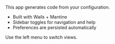 This app generates code from your configuration.

- Built with Wails + Mantine
- Sidebar toggles for navigation and help
- Preferences are persisted automatically

Use the left menu to switch views.
